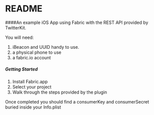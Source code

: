 # README

####An example iOS App using Fabric with the REST API provided by TwitterKit. 

You will need:

1.  iBeacon and UUID handy to use. 
2.  a physical phone to use
3.  a fabric.io account


##### Getting Started

1. Install Fabric.app
2. Select your project
3. Walk through the steps provided by the plugin

Once completed you should find a consumerKey and consumerSecret buried inside your Info.plist